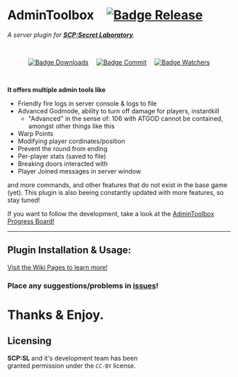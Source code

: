# AdminToolbox   [![Badge Release]][Releases]

*A server plugin for **[SCP:Secret Laboratory]**.*

<br>

<div align = center>

[![Badge Downloads]][Releases]   
[![Badge Commit]][Commit]   
[![Badge Watchers]][Watchers]

</div>

<br>


**It offers multiple admin tools like** 
* Friendly fire logs in server console & logs to file
* Advanced Godmode, ability to turn off damage for players, instantkill
  - "Advanced" in the sense of: 106 with ATGOD cannot be contained, amongst other things like this
* Warp Points
* Modifying player cordinates/position
* Prevent the round from ending
* Per-player stats (saved to file)
* Breaking doors interacted with
* Player Joined messages in server window

and more commands, and other features that do not exist in the base game (yet).
This plugin is also beeing constantly updated with more features, so stay tuned!

If you want to follow the development, take a look at the [AdminToolbox Progress Board!](https://github.com/Rnen/AdminToolbox/projects/1)
***
## Plugin Installation & Usage:
[Visit the Wiki Pages to learn more!](https://github.com/Rnen/AdminToolbox/wiki)
  

### Place any suggestions/problems in [issues](https://github.com/Rnen/AdminToolbox/issues)!

# Thanks & Enjoy.




## Licensing

**SCP:SL** and it's development team has been <br>
granted permission under the `CC-BY` license.



<!----------------------------------------------------------------------------->

[Badge Downloads]: https://img.shields.io/github/downloads/Rnen/AdminToolbox/total.svg?style=for-the-badge&color=A9225C&logoColor=white&logo=DocuSign
[Badge Watchers]: https://img.shields.io/github/watchers/Rnen/AdminToolbox.svg?style=for-the-badge&label=Watcher&maxAge=2592000&color=FC6D26&logoColor=white&logo=Git
[Badge Release]: https://img.shields.io/github/v/release/Rnen/AdminToolbox?style=for-the-badge
[Badge Commit]: https://img.shields.io/github/last-commit/Rnen/AdminToolbox?style=for-the-badge&color=258AAF&logoColor=white&logo=GitHub

[Releases]: https://GitHub.com/Rnen/AdminToolbox/releases/
[Watchers]: https://GitHub.com/Rnen/AdminToolbox/watchers/
[Commit]: https://GitHub.com/Rnen/AdminToolbox/commit/

[SCP:Secret Laboratory]: https://store.steampowered.com/app/700330/SCP_Secret_Laboratory/

